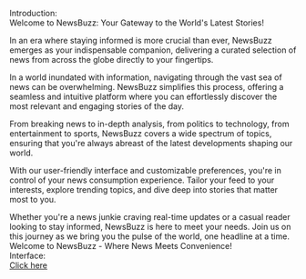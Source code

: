 Introduction:\
Welcome to NewsBuzz: Your Gateway to the World's Latest Stories!

In an era where staying informed is more crucial than ever, NewsBuzz emerges as your indispensable companion, delivering a curated selection of news from across the globe directly to your fingertips.

In a world inundated with information, navigating through the vast sea of news can be overwhelming. NewsBuzz simplifies this process, offering a seamless and intuitive platform where you can effortlessly discover the most relevant and engaging stories of the day.

From breaking news to in-depth analysis, from politics to technology, from entertainment to sports, NewsBuzz covers a wide spectrum of topics, ensuring that you're always abreast of the latest developments shaping our world.

With our user-friendly interface and customizable preferences, you're in control of your news consumption experience. Tailor your feed to your interests, explore trending topics, and dive deep into stories that matter most to you.

Whether you're a news junkie craving real-time updates or a casual reader looking to stay informed, NewsBuzz is here to meet your needs. Join us on this journey as we bring you the pulse of the world, one headline at a time. Welcome to NewsBuzz - Where News Meets Convenience!\
Interface:\
[Click here](https://drive.google.com/file/d/10_gazszjatpsm1OMKN4hQuCWppIwWUsd/view?usp=drive_link)
